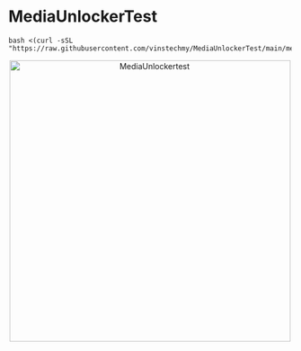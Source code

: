 # MediaUnlockerTest
```
bash <(curl -sSL "https://raw.githubusercontent.com/vinstechmy/MediaUnlockerTest/main/media.sh")
```
</b>
<p align="center">
<img src="https://user-images.githubusercontent.com/82468311/196917242-5d8d30ca-163b-4e18-8ad6-6ea9355fa4a9.png" width="500" title="MediaUnlockertest">
</p>
